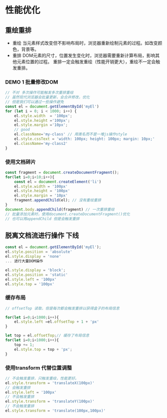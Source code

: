 # 性能优化

## 重绘重排

- 重绘
    当元素样式改变但不影响布局时，浏览器重新绘制元素的过程。如改变颜色，背景等。
- 重排
    DOM元素的尺寸，位置发生变化时，浏览器需要重新计算布局，影响其他元素位置的过程。
    重排一定会触发重绘（性能开销更大），重绘不一定会触发重排。

### DEMO 1 批量修改DOM 
```js
// 不对 多次操作可能触发多次重排重绘
// 虽然现代浏览器会批量更新，会合并修改，优化
// 但是我们可以通过一些操作避免
const el = document.getElementById('myEl')
for (let i = 0; i < 1000; i++) {
    el.style.width  = '100px';
    el.style.height ='100px';
    el.style.margin ='10px';
    // good
    el.className='my-class' // 用类名而不是一堆js操作style
    el.style.cssText = 'width: 100px; height: 100px; margin: 10px;'
    el.className='my-class2'
}
```

### 使用文档碎片
```js
const fragment = document.createDocumentFragment();
for(let i=0;i<10;i++){
    const el = document.createElement('li')
    el.style.width = '100px'
    el.style.height = '100px'
    el.style.margin = '10px'
    fragment.appendChild(el); // 没有重绘重排
}
document.body.appendChild(fragment) // 一次重排重绘
// 批量添加元素时，使用document.createDocumentFragment()优化
// 也可以用appendChild 但是会触发重排
```

## 脱离文档流进行操作 下线
```js
const el = document.getElementById('myEl');
el.style.position = 'absolute'
el.style.display = 'none'
... 进行大量DOM操作

el.style.display = 'block';
el.style.position = 'static'
el.style.left = '100px'
el.style.top = '100px'
```


### 缓存布局

```js
// offsetTop 读取，但是每次都会触发重排以获得盒子的布局信息

for(let i=0;i<1000;i++){
    el.style.left =el.offsetTop + 1 + 'px'
}

let top = el.offsetTop;// 缓存了布局信息
for(let i=0;i<1000;i++){
    top += 1;
    el.style.top = top + 'px';
}
```

### 使用transform 代替位置调整
```js
// 不会触发重排，只触发重绘，性能更好。
el.style.transform = 'translateX(100px)'
// 会触发重排
el.style.left = '100px'
// 不会触发重排
el.style.transform = 'translateY(100px)'
// 不会触发重排
el.style.transform = 'translate(100px,100px)'
```
